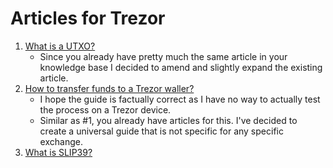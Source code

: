 # Articles for Trezor

1. [What is a UTXO?](/articles/what-is-a-utxo.md)
    - Since you already have pretty much the same article in your knowledge base I decided to amend and slightly expand the existing article.
2. [How to transfer funds to a Trezor waller?](/articles/how-to-transfer-crypto-to-trezor.md)
    - I hope the guide is factually correct as I have no way to actually test the process on a Trezor device.
    - Similar as #1, you already have articles for this. I've decided to create a universal guide that is not specific for any specific exchange.
3. [What is SLIP39?](/articles/SLIP39-trezor.md)
